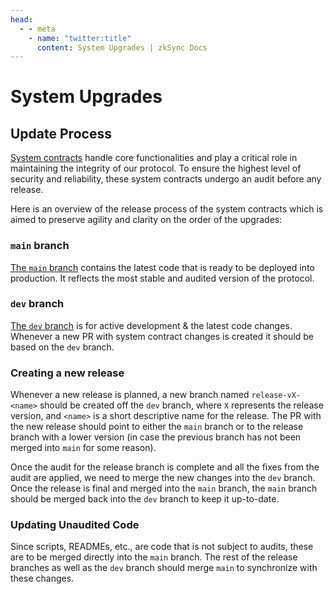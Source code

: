 ```yaml
---
head:
  - - meta
    - name: "twitter:title"
      content: System Upgrades | zkSync Docs
---
```


# System Upgrades

## Update Process

[System contracts](https://github.com/matter-labs/era-contracts) handle core functionalities and play a critical role in maintaining the integrity of our protocol. To
ensure the highest level of security and reliability, these system contracts undergo an audit before any release.

Here is an overview of the release process of the system contracts which is aimed to preserve agility and clarity on the
order of the upgrades:

### `main` branch

[The `main` branch](https://github.com/matter-labs/era-contracts/blob/main/README.md) contains the latest code that is ready to be deployed into production. It reflects the most stable and
audited version of the protocol.

### `dev` branch

[The `dev` branch](https://github.com/matter-labs/era-contracts/blob/dev/README.md) is for active development & the latest code changes. Whenever a new PR with system contract changes is
created it should be based on the `dev` branch.

### Creating a new release

Whenever a new release is planned, a new branch named `release-vX-<name>` should be created off the `dev` branch, where
`X` represents the release version, and `<name>` is a short descriptive name for the release. The PR with the new
release should point to either the `main` branch or to the release branch with a lower version (in case the previous
branch has not been merged into `main` for some reason).

Once the audit for the release branch is complete and all the fixes from the audit are applied, we need to merge the new
changes into the `dev` branch. Once the release is final and merged into the `main` branch, the `main` branch should be
merged back into the `dev` branch to keep it up-to-date.

### Updating Unaudited Code

Since scripts, READMEs, etc., are code that is not subject to audits, these are to be merged directly into the `main`
branch. The rest of the release branches as well as the `dev` branch should merge `main` to synchronize with these
changes.
